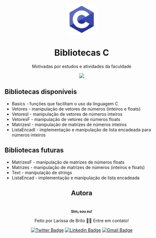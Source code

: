 <div align='center'>
<img src="./extras/logoC.png" width="100">

# Bibliotecas C

Motivadas por estudos e atividades da faculdade

<div>
    <img src='https://img.shields.io/badge/status-Sempre%20em%20constru%C3%A7%C3%A3o-blue'>
</div>
</div>


## Bibliotecas disponíveis

+ Basics - funções que facilitam o uso da linguagem C
+ Vetores - manipulação de vetores de números (inteiros e floats)
+ VetoresI - manipulação de vetores de números inteiros
+ VetoresF - manipulação de vetores de números floats
+ MatrizesI - manipulação de matrizes de números inteiros
+ ListaEncadI - implementação e manipulação de lista encadeada para números inteiros

## Bibliotecas futuras
+ MatrizesF - manipulação de matrizes de números floats
+ Matrizes - manipulação de matrizes de números (inteiros e floats)
+ Text - manipulação de strings
+ ListaEncad - implementação e manipulação de lista encadeada

<div align="center">

## Autora 
<a href="https://github.com/laribrito">
 <img style="border-radius: 50%;" src="https://avatars.githubusercontent.com/laribrito" width="100px;" alt=""/>
 <br />
 <sub><b>Sim, sou eu!</b></sub></a>


Feito por Larissa de Brito 👋🏽 Entre em contato!

[![Twitter Badge](https://img.shields.io/badge/-@laribrit0-1ca0f1?style=flat-square&labelColor=1ca0f1&logo=twitter&logoColor=white&link=https://twitter.com/laribrit0)](https://twitter.com/laribrit0) 
[![Linkedin Badge](https://img.shields.io/badge/-Larissa-blue?style=flat-square&logo=Linkedin&logoColor=white&link=https://www.linkedin.com/in/larissa-brit0/)](https://www.linkedin.com/in/larissa-brit0/) 
[![Gmail Badge](https://img.shields.io/badge/-lary.29.ds@gmail.com-c14438?style=flat-square&logo=Gmail&logoColor=white&link=mailto:lary.29.ds@gmail.com)](mailto:lary.29.ds@gmail.com)
</div>
